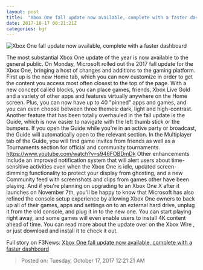 ```yaml
---
layout: post
title:  "Xbox One fall update now available, complete with a faster dashboard"
date: 2017-10-17 00:21:21Z
categories: bgr
---
```


![Xbox One fall update now available, complete with a faster dashboard](https://boygeniusreport.files.wordpress.com/2017/10/xbox-one-fall-update-2017.jpg?quality=98&strip=all)

The most substantial Xbox One update of the year is now available to the general public. On Monday, Microsoft rolled out the 2017 fall update for the Xbox One, bringing a host of changes and additions to the gaming platform. First up is the new Home tab, which you can now customize in order to get the content you access most often closest to the top of the page. With a new concept called blocks, you can place games, friends, Xbox Live Gold and a variety of other apps and features virtually anywhere on the Home screen. Plus, you can now have up to 40 "pinned" apps and games, and you can even choose between three themes: dark, light and high-contrast. Another feature that has been totally overhauled in the fall update is the Guide, which is now easier to navigate with the left thumb stick or the bumpers. If you open the Guide while you're in an active party or broadcast, the Guide will automatically open to the relevant section. In the Multiplayer tab of the Guide, you will find game invites from friends as well as a Tournaments section for official and community tournaments. https://www.youtube.com/watch?v=s946FOBDmDk Other enhancements include an improved notification system that will alert users about time-sensitive activities even when the Xbox One is idle, updated screen-dimming functionality to protect your display from ghosting, and a new Community feed with screenshots and clips from games other have been playing. And if you're planning on upgrading to an Xbox One X after it launches on November 7th, you'll be happy to know that Microsoft has also refined the console setup experience by allowing Xbox One owners to back up all of their games, apps and settings on to an external hard drive, unplug it from the old console, and plug it in to the new one. You can start playing right away, and some games will even enable users to install 4K content ahead of time. You can read more about the update over on the Xbox Wire , or just download and install it to check it out.


Full story on F3News: [Xbox One fall update now available, complete with a faster dashboard](http://www.f3nws.com/n/3aUGZH)

> Posted on: Tuesday, October 17, 2017 12:21:21 AM
